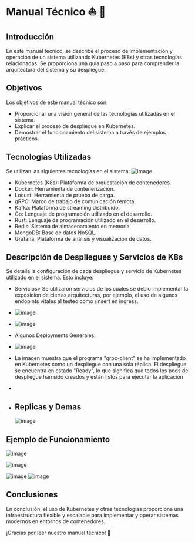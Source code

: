 # Manual Técnico ⛵ 🎡

## Introducción

En este manual técnico, se describe el proceso de implementación y operación de un sistema utilizando Kubernetes (K8s) y otras tecnologías relacionadas. Se proporciona una guía paso a paso para comprender la arquitectura del sistema y su despliegue.

## Objetivos

Los objetivos de este manual técnico son:

- Proporcionar una visión general de las tecnologías utilizadas en el sistema.
- Explicar el proceso de despliegue en Kubernetes.
- Demostrar el funcionamiento del sistema a través de ejemplos prácticos.

## Tecnologías Utilizadas

Se utilizan las siguientes tecnologías en el sistema:
![image](https://github.com/Vallit0/SO1_1S2024_202001954/assets/79114580/29410f27-6ad9-4797-8fc9-f934d496b5d7)

- Kubernetes (K8s): Plataforma de orquestación de contenedores.
- Docker: Herramienta de contenerización.
- Locust: Herramienta de prueba de carga.
- gRPC: Marco de trabajo de comunicación remota.
- Kafka: Plataforma de streaming distribuido.
- Go: Lenguaje de programación utilizado en el desarrollo.
- Rust: Lenguaje de programación utilizado en el desarrollo.
- Redis: Sistema de almacenamiento en memoria.
- MongoDB: Base de datos NoSQL.
- Grafana: Plataforma de análisis y visualización de datos.


## Descripción de Despliegues y Servicios de K8s

Se detalla la configuración de cada despliegue y servicio de Kubernetes utilizado en el sistema. Esto incluye:

- Servicios> Se utilizaron servicios de los cuales se debio implementar la exposicion de ciertas arquitecturas, por ejemplo, el uso de algunos endopints vitales al testeo como /insert en ingress.
- ![image](https://github.com/Vallit0/SO1_1S2024_202001954/assets/79114580/cb8cd75c-9379-4bcc-96eb-68a061be799e)
- ![image](https://github.com/Vallit0/SO1_1S2024_202001954/assets/79114580/48f33cca-2789-42af-ad3c-9d9d2329acc1)

- Algunos Deployments Generales:
- ![image](https://github.com/Vallit0/SO1_1S2024_202001954/assets/79114580/270daaec-0886-4740-b8b5-11ec2d8a7dad)

- La imagen muestra que el programa "grpc-client" se ha implementado en Kubernetes como un despliegue con una sola réplica. El despliegue se encuentra en estado "Ready", lo que significa que todos los pods del despliegue han sido creados y están listos para ejecutar la aplicación
- 


- ## Replicas y Demas
   ![image](https://github.com/Vallit0/SO1_1S2024_202001954/assets/79114580/e1b09020-b04c-4985-b6a2-618095d24117)


## Ejemplo de Funcionamiento
![image](https://github.com/Vallit0/SO1_1S2024_202001954/assets/79114580/f6980e03-393c-4ade-b4f5-fbe22dfb7e32)

![image](https://github.com/Vallit0/SO1_1S2024_202001954/assets/79114580/5d4131ce-5442-4027-8453-e477a7ab611e)

![image](https://github.com/Vallit0/SO1_1S2024_202001954/assets/79114580/a3989cc6-725a-41b4-a121-72ca9397e657)
![image](https://github.com/Vallit0/SO1_1S2024_202001954/assets/79114580/71d952bb-b562-420c-896b-00dc3f830555)


## Conclusiones

En conclusión, el uso de Kubernetes y otras tecnologías proporciona una infraestructura flexible y escalable para implementar y operar sistemas modernos en entornos de contenedores.

¡Gracias por leer nuestro manual técnico! 🚀
